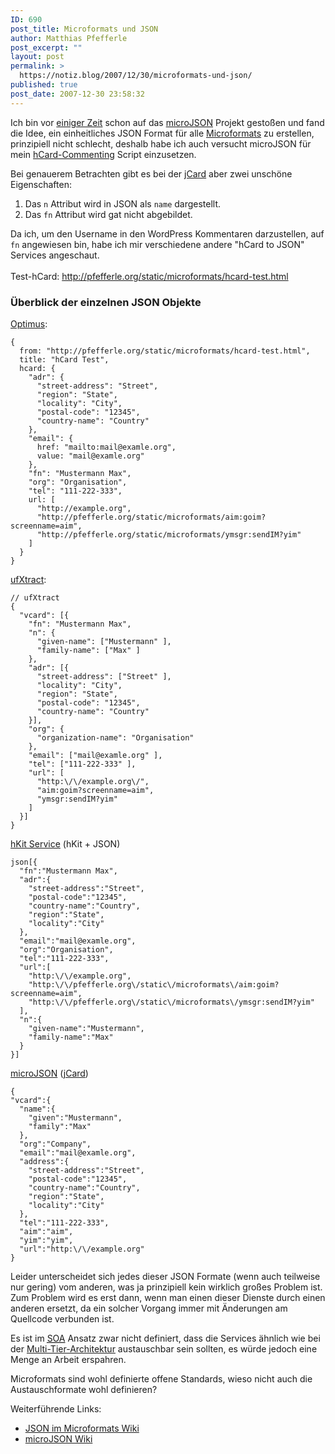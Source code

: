 ```yaml
---
ID: 690
post_title: Microformats und JSON
author: Matthias Pfefferle
post_excerpt: ""
layout: post
permalink: >
  https://notiz.blog/2007/12/30/microformats-und-json/
published: true
post_date: 2007-12-30 23:58:32
---
```

<!-- wp:paragraph -->
<p>Ich bin vor <a href="https://notiz.blog/2007/09/16/microjson-microformats-in-json/">einiger Zeit</a> schon auf das <a href="http://www.microjson.org">microJSON</a> Projekt gestoßen und fand die Idee, ein einheitliches JSON Format für alle <a href="http://microformats.org/">Microformats</a> zu erstellen, prinzipiell nicht schlecht, deshalb habe ich auch versucht microJSON für mein <a href="http://wordpress.org/extend/plugins/hcard-commenting/">hCard-Commenting</a> Script einzusetzen.</p>
<!-- /wp:paragraph -->

<!-- wp:paragraph -->
<p>Bei genauerem Betrachten gibt es bei der <a href="http://microjson.org/wiki/JCard">jCard</a> aber zwei unschöne Eigenschaften:</p>
<!-- /wp:paragraph -->

<!-- wp:list {"ordered":true} -->
<ol>
	<li>Das <code>n</code> Attribut wird in JSON als <code>name</code> dargestellt.</li>
	<li>Das <code>fn</code> Attribut wird gat nicht abgebildet.</li>
</ol>
<!-- /wp:list -->

<!-- wp:paragraph -->
<p>Da ich, um den Username in den WordPress Kommentaren darzustellen, auf <code>fn</code> angewiesen bin, habe ich mir verschiedene andere "hCard to JSON" Services angeschaut.<br/>
	<br/> Test-hCard: <a href="http://pfefferle.org/static/microformats/hcard-test.html">http://pfefferle.org/static/microformats/hcard-test.html</a></p>
<!-- /wp:paragraph -->

<!-- wp:more -->
<!--more-->
<!-- /wp:more -->

<!-- wp:heading {"level":3} -->
<h3>Überblick der einzelnen JSON Objekte</h3>
<!-- /wp:heading -->

<!-- wp:paragraph -->
<p><a href="http://microformatique.com/optimus/">Optimus</a>:</p>
<!-- /wp:paragraph -->

<!-- wp:code -->
<pre class="wp-block-code"><code>{
  from: "http://pfefferle.org/static/microformats/hcard-test.html",
  title: "hCard Test",
  hcard: {
    "adr": {
      "street-address": "Street",
      "region": "State",
      "locality": "City",
      "postal-code": "12345",
      "country-name": "Country"
    },
    "email": {
      href: "mailto:mail@examle.org",
      value: "mail@examle.org"
    },
    "fn": "Mustermann Max",
    "org": "Organisation",
    "tel": "111-222-333",
    url: [
      "http://example.org", 
      "http://pfefferle.org/static/microformats/aim:goim?screenname=aim", 
      "http://pfefferle.org/static/microformats/ymsgr:sendIM?yim"
    ]
  }
}</code></pre>
<!-- /wp:code -->

<!-- wp:paragraph -->
<p><a href="http://lab.backnetwork.com/ufXtract/">ufXtract</a>:</p>
<!-- /wp:paragraph -->

<!-- wp:code -->
<pre class="wp-block-code"><code>// ufXtract 
{
  "vcard": [{
    "fn": "Mustermann Max",
    "n": {
      "given-name": ["Mustermann" ],
      "family-name": ["Max" ]
    },
    "adr": [{
      "street-address": ["Street" ],
      "locality": "City",
      "region": "State",
      "postal-code": "12345",
      "country-name": "Country"
    }],
    "org": {
      "organization-name": "Organisation"
    },
    "email": ["mail@examle.org" ],
    "tel": ["111-222-333" ],
    "url": [
      "http:\/\/example.org\/",
      "aim:goim?screenname=aim",
      "ymsgr:sendIM?yim"
    ]
  }]
}</code></pre>
<!-- /wp:code -->

<!-- wp:paragraph -->
<p><a href="http://tools.microformatic.com/help/xhtml/hkit/">hKit Service</a> (hKit + JSON)</p>
<!-- /wp:paragraph -->

<!-- wp:code -->
<pre class="wp-block-code"><code>json[{
  "fn":"Mustermann Max",
  "adr":{
    "street-address":"Street",
    "postal-code":"12345",
    "country-name":"Country",
    "region":"State",
    "locality":"City"
  },
  "email":"mail@examle.org",
  "org":"Organisation",
  "tel":"111-222-333",
  "url":[
    "http:\/\/example.org",
    "http:\/\/pfefferle.org\/static\/microformats\/aim:goim?screenname=aim",
    "http:\/\/pfefferle.org\/static\/microformats\/ymsgr:sendIM?yim"
  ],
  "n":{
    "given-name":"Mustermann",
    "family-name":"Max"
  }
}]</code></pre>
<!-- /wp:code -->

<!-- wp:paragraph -->
<p><a href="http://microjson.org/">microJSON</a> (<a href="http://microjson.org/wiki/JCard">jCard</a>)</p>
<!-- /wp:paragraph -->

<!-- wp:code -->
<pre class="wp-block-code"><code>{
"vcard":{
  "name":{
    "given":"Mustermann",
    "family":"Max"
  },
  "org":"Company",
  "email":"mail@examle.org",
  "address":{
    "street-address":"Street",
    "postal-code":"12345",
    "country-name":"Country",
    "region":"State",
    "locality":"City"
  },
  "tel":"111-222-333",
  "aim":"aim",
  "yim":"yim",
  "url":"http:\/\/example.org"
}</code></pre>
<!-- /wp:code -->

<!-- wp:paragraph -->
<p>Leider unterscheidet sich jedes dieser JSON Formate (wenn auch teilweise nur gering) vom anderen, was ja prinzipiell kein wirklich großes Problem ist. Zum Problem wird es erst dann, wenn man einen dieser Dienste durch einen anderen ersetzt, da ein solcher Vorgang immer mit Änderungen am Quellcode verbunden ist.</p>
<!-- /wp:paragraph -->

<!-- wp:paragraph -->
<p>Es ist im <a href="http://de.wikipedia.org/wiki/Serviceorientierte_Architektur"><abbr title="service oriented architecture">SOA</abbr></a> Ansatz zwar nicht definiert, dass die Services ähnlich wie bei der <a href="http://de.wikipedia.org/wiki/Mehrschichtige_Architektur">Multi-Tier-Architektur</a> austauschbar sein sollten, es würde jedoch eine Menge an Arbeit erspahren.</p>
<!-- /wp:paragraph -->

<!-- wp:paragraph -->
<p>Microformats sind wohl definierte offene Standards, wieso nicht auch die Austauschformate wohl definieren?</p>
<!-- /wp:paragraph -->

<!-- wp:paragraph -->
<p>Weiterführende Links:</p>
<!-- /wp:paragraph -->

<!-- wp:list -->
<ul>
	<li><a href="http://microformats.org/wiki/json">JSON im Microformats Wiki</a></li>
	<li><a href="http://microjson.org/wiki/">microJSON Wiki</a></li>
</ul>
<!-- /wp:list -->